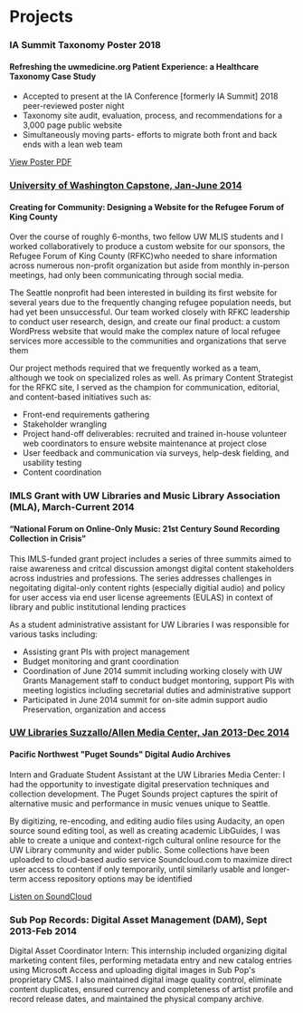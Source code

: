 <h1>Projects</h1>

<h3>IA Summit Taxonomy Poster 2018</h3>

<h4>Refreshing the uwmedicine.org Patient Experience: a Healthcare Taxonomy Case Study</h4>

<ul>
    <li>Accepted to present at the IA Conference [formerly IA Summit] 2018 peer-reviewed poster night</li>
    <li>Taxonomy site audit, evaluation, process, and recommendations for a 3,000 page public website</li>
    <li>Simultaneously moving parts- efforts to migrate both front and back ends with a lean web team</li>
</ul>

<p><a class="btn btn-default" target="_blank" href="themes/dtrier/03212018_IASummit18_PosterPresentations.com48x48Template.pdf">View Poster PDF</a></p>

<h3><a target="_blank" href="http://www.kingcountyrefugeeforum.org">University of Washington Capstone, Jan-June 2014</a></h3>

<h4>Creating for Community: Designing a Website for the Refugee Forum of King County</h4>

<p>Over the course of roughly 6-months, two fellow UW MLIS students and I worked collaboratively to produce a custom website for our sponsors, the Refugee Forum of King County (RFKC)who needed to share information across numerous non-profit organization but aside from monthly in-person meetings, had only been communicating through social media.</p>

<p>The Seattle nonprofit had been interested in building its first website for several years due to the frequently changing refugee population needs, but had yet been unsuccessful. Our team worked closely with RFKC leadership to conduct user research, design, and create our final product: a custom WordPress website that would make the complex nature of local refugee services more accessible to the communities and organizations that serve them </p>

<p>Our project methods required that we frequently worked as a team, although we took on specialized roles as well. As primary Content Strategist for the RFKC site, I served as the champion for communication, editorial, and content-based initiatives such as:</p>

<ul>
    <li>Front-end requirements gathering</li>
    <li>Stakeholder wrangling </li>
    <li>Project hand-off deliverables: recruited and trained in-house volunteer web coordinators to ensure website maintenance at project close</li>
    <li>User feedback and communication via surveys, help-desk fielding, and usability testing</li>
    <li>Content coordination</li>
</ul>

<h3>IMLS Grant with UW Libraries and Music Library Association (MLA), March-Current 2014</a></h3>

<h4>“National Forum on Online-Only Music: 21st Century Sound Recording Collection in Crisis"</h4>

<p>This IMLS-funded grant project includes a series of three summits aimed to raise awareness and critcal discussion amongst digital content stakeholders across industries and professions. The series addresses challenges in negoitating digital-only content rights (especially digitial audio) and policy for user access via end user license agreements (EULAS) in context of library and public institutional lending practices </p>

<p>As a student administrative assistant for UW Libraries I was responsible for various tasks including: </p>

<ul>
    <li>Assisting grant PIs with project management</li>
    <li>Budget monitoring and grant coordination</li>
    <li>Coordination of June 2014 summit including working closely with UW Grants Management staff to conduct budget montoring, support PIs with meeting logistics including secretarial duties and administrative support</li>
    <li>Participated in June 2014 summit for on-site admin support audio Preservation, organization and access </li>
</ul>

<h3><a target="_blank" href="http://guides.lib.washington.edu/content.php?pid=228051&sid=1887212">UW Libraries Suzzallo/Allen Media Center, Jan 2013-Dec 2014</a></h3>

<h4>Pacific Northwest "Puget Sounds" Digital Audio Archives</h4>

<p>Intern and Graduate Student Assistant at the UW Libraries Media Center: I had the opportunity to investigate digital preservation techniques and collection development. The Puget Sounds project captures the spirit of alternative music and performance in music venues unique to Seattle.</p>

<p>By digitizing, re-encoding, and editing audio files using Audacity, an open source sound editing tool, as well as creating academic LibGuides, I was able to create a unique and context-rigch cultural online resource for the UW Library community and wider public. Some collections have been uploaded to cloud-based audio service Soundcloud.com to maximize direct user access to content if only temporarily, until similarly usable and longer-term access repository options may be identified</p>

<p><a class="btn btn-default" target="_blank" href="https://soundcloud.com/uwpbraries/sets/crocodile-cafe-collection">Listen on SoundCloud</a></p>

<h3>Sub Pop Records: Digital Asset Management (DAM), Sept 2013-Feb 2014</h3>

<p>Digital Asset Coordinator Intern: This internship included organizing digital marketing content files, performing metadata entry and new catalog entries using Microsoft Access and uploading digital images in Sub Pop's proprietary CMS. I also maintained digital image quality control, eliminate content duplicates, ensured currency and completeness of artist profile and record release dates, and maintained the physical company archive.</P>

